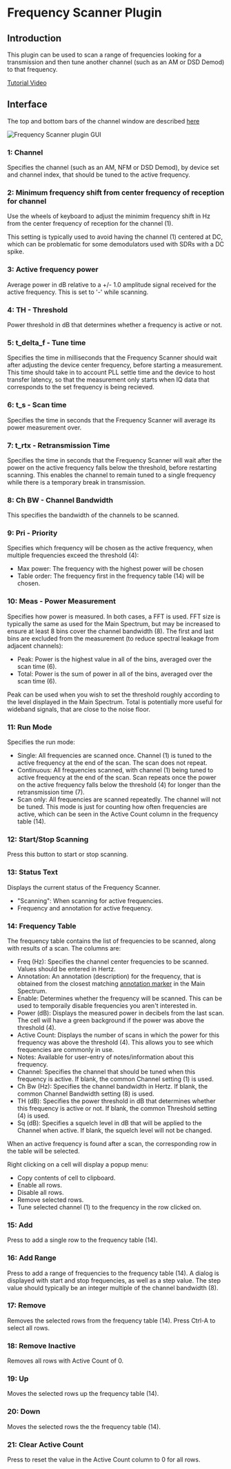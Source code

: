 <h1>Frequency Scanner Plugin</h1>

<h2>Introduction</h2>

This plugin can be used to scan a range of frequencies looking for a transmission and then tune another channel (such as an AM or DSD Demod) to that frequency.

[Tutorial Video](https://www.youtube.com/watch?v=IpKP3t4Bmmg)

<h2>Interface</h2>

The top and bottom bars of the channel window are described [here](../../../sdrgui/channel/readme.md)

![Frequency Scanner plugin GUI](../../../doc/img/FreqScanner_plugin.png)

<h3>1: Channel</h3>

Specifies the channel (such as an AM, NFM or DSD Demod), by device set and channel index, that should be tuned to the active frequency.

<h3>2: Minimum frequency shift from center frequency of reception for channel</h3>

Use the wheels of keyboard to adjust the minimim frequency shift in Hz from the center frequency of reception for the channel (1).

This setting is typically used to avoid having the channel (1) centered at DC, which can be problematic for some demodulators used with SDRs with a DC spike.

<h3>3: Active frequency power</h3>

Average power in dB relative to a +/- 1.0 amplitude signal received for the active frequency. This is set to '-' while scanning.

<h3>4: TH - Threshold</h3>

Power threshold in dB that determines whether a frequency is active or not.

<h3>5: t_delta_f - Tune time</h3>

Specifies the time in milliseconds that the Frequency Scanner should wait after adjusting the device center frequency, before starting a measurement.
This time should take in to account PLL settle time and the device to host transfer latency, so that the measurement only starts when IQ data
that corresponds to the set frequency is being recieved.

<h3>6: t_s - Scan time</h3>

Specifies the time in seconds that the Frequency Scanner will average its power measurement over.

<h3>7: t_rtx - Retransmission Time</h3>

Specifies the time in seconds that the Frequency Scanner will wait after the power on the active frequency falls below the threshold, before restarting
scanning. This enables the channel to remain tuned to a single frequency while there is a temporary break in transmission.

<h3>8: Ch BW - Channel Bandwidth</h3>

This specifies the bandwidth of the channels to be scanned.

<h3>9: Pri - Priority</h3>

Specifies which frequency will be chosen as the active frequency, when multiple frequencies exceed the threshold (4):

- Max power: The frequency with the highest power will be chosen
- Table order: The frequency first in the frequency table (14) will be chosen.

<h3>10: Meas - Power Measurement</h3>

Specifies how power is measured. In both cases, a FFT is used.
FFT size is typically the same as used for the Main Spectrum, but may be increased to ensure at least 8 bins cover the channel bandwidth (8).
The first and last bins are excluded from the measurement (to reduce spectral leakage from adjacent channels):

- Peak: Power is the highest value in all of the bins, averaged over the scan time (6).
- Total: Power is the sum of power in all of the bins, averaged over the scan time (6).
 
Peak can be used when you wish to set the threshold roughly according to the level displayed in the Main Spectrum.
Total is potentially more useful for wideband signals, that are close to the noise floor.

<h3>11: Run Mode</h3>

Specifies the run mode:

- Single: All frequencies are scanned once. Channel (1) is tuned to the active frequency at the end of the scan. The scan does not repeat.
- Continuous: All frequencies scanned, with channel (1) being tuned to active frequency at the end of the scan. Scan repeats once the power on the active frequency falls below the threshold (4) for longer than the retransmission time (7).
- Scan only: All frequencies are scanned repeatedly. The channel will not be tuned. This mode is just for counting how often frequencies are active, which can be seen in the Active Count column in the frequency table (14).

<h3>12: Start/Stop Scanning</h3>

Press this button to start or stop scanning.

<h3>13: Status Text</h3>

Displays the current status of the Frequency Scanner.

- "Scanning": When scanning for active frequencies.
- Frequency and annotation for active frequency.

<h3>14: Frequency Table</h3>

The frequency table contains the list of frequencies to be scanned, along with results of a scan. The columns are:

- Freq (Hz): Specifies the channel center frequencies to be scanned. Values should be entered in Hertz.
- Annotation: An annotation (description) for the frequency, that is obtained from the closest matching [annotation marker](../../../sdrgui/gui/spectrummarkers.md) in the Main Spectrum.
- Enable: Determines whether the frequency will be scanned. This can be used to temporaily disable frequencies you aren't interested in.
- Power (dB): Displays the measured power in decibels from the last scan. The cell will have a green background if the power was above the threshold (4).
- Active Count: Displays the number of scans in which the power for this frequency was above the threshold (4). This allows you to see which frequencies are commonly in use.
- Notes: Available for user-entry of notes/information about this frequency.
- Channel: Specifies the channel that should be tuned when this frequency is active. If blank, the common Channel setting (1) is used.
- Ch Bw (Hz): Specifies the channel bandwidth in Hertz. If blank, the common Channel Bandwidth setting (8) is used.
- TH (dB): Specifies the power threshold in dB that determines whether this frequency is active or not. If blank, the common Threshold setting (4) is used.
- Sq (dB): Specifies a squelch level in dB that will be applied to the Channel when active. If blank, the squelch level will not be changed.

When an active frequency is found after a scan, the corresponding row in the table will be selected.

Right clicking on a cell will display a popup menu:

- Copy contents of cell to clipboard.
- Enable all rows.
- Disable all rows.
- Remove selected rows.
- Tune selected channel (1) to the frequency in the row clicked on.

<h3>15: Add</h3>

Press to add a single row to the frequency table (14).

<h3>16: Add Range</h3>

Press to add a range of frequencies to the frequency table (14). A dialog is displayed with start and stop frequencies, as well as a step value.
The step value should typically be an integer multiple of the channel bandwidth (8).

<h3>17: Remove</h3>

Removes the selected rows from the frequency table (14). Press Ctrl-A to select all rows.

<h3>18: Remove Inactive</h3>

Removes all rows with Active Count of 0.

<h3>19: Up</h3>

Moves the selected rows up the frequency table (14).

<h3>20: Down</h3>

Moves the selected rows the the frequency table (14).

<h3>21: Clear Active Count</h3>

Press to reset the value in the Active Count column to 0 for all rows.
